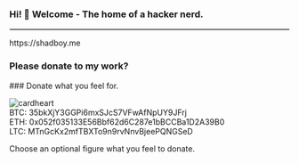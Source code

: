 ### Hi! 👋 Welcome - The home of a hacker nerd.
<hr style="border:1px solid #ccc;">
https://shadboy.me

<h3>Please donate to my work?</h3>
### Donate what you feel for.

![cardheart](https://user-images.githubusercontent.com/83667327/132292858-f509f4df-3a23-4c9b-ba3f-75a6959b2c15.png) <br>
BTC: 35bkXjY3GGPi6mxSJcS7VFwAfNpUY9JFrj<br>
ETH: 0x052f035133E56Bbf62d6C287e1bBCCBa1D2A39B0<br>
LTC: MTnGcKx2mfTBXTo9n9rvNnvBjeePQNGSeD<br>

Choose an optional figure what you feel to donate.


